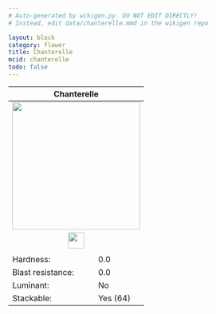 ```yaml
---
# Auto-generated by wikigen.py. DO NOT EDIT DIRECTLY!
# Instead, edit data/chanterelle.mmd in the wikigen repo

layout: block
category: flower
title: Chanterelle
mcid: chanterelle
todo: false
---
```


<table class="block-info"><thead><tr>
<th colspan=2>Chanterelle</th>
</tr></thead><tbody><tr>
<tr><td colspan=2 style="text-align:center"><img src="/allotment/img/textures/allotment/chanterelle.png" width="256" height="256" alt="" class="preview-icon"></td></tr>
<tr><td colspan=2 style="text-align:center"><img src="/allotment/img/inventory_textures/allotment/chanterelle.png" width="32" height="32" alt="" class="inventory-icon"></td></tr>
<tr><td colspan=2 style="text-align:center"><span class="tool-info tool-none tool-level-0" title="Does not require or break faster with any tool"></span></td></tr>
<tr><td>Hardness:</td><td>0.0</td></tr>
<tr><td>Blast resistance:</td><td>0.0</td></tr>
<tr><td>Luminant:</td><td>No</td></tr>
<tr><td>Stackable:</td><td>Yes (64)</td></tr>
</tr></tbody></table>

